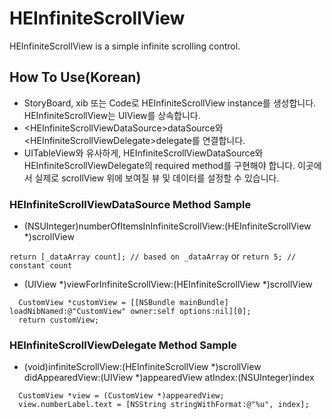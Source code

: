 HEInfiniteScrollView
====================

HEInfiniteScrollView is a simple infinite scrolling control.


## How To Use(Korean)

- StoryBoard, xib 또는 Code로 HEInfiniteScrollView instance를 생성합니다. HEInfiniteScrollView는 UIView를 상속합니다.
- \<HEInfiniteScrollViewDataSource>dataSource와 \<HEInfiniteScrollViewDelegate>delegate를 연결합니다.
- UITableView와 유사하게, HEInfiniteScrollViewDataSource와 HEInfiniteScrollViewDelegate의 required method를 구현해야 합니다. 이곳에서 실제로 scrollView 위에 보여질 뷰 및 데이터를 설정할 수 있습니다.



### HEInfiniteScrollViewDataSource Method Sample

- (NSUInteger)numberOfItemsInInfiniteScrollView:(HEInfiniteScrollView *)scrollView

`
  return [_dataArray count]; // based on _dataArray
`
or
`
  return 5; // constant count
`

- (UIView *)viewForInfiniteScrollView:(HEInfiniteScrollView *)scrollView

```
  CustomView *customView = [[NSBundle mainBundle] loadNibNamed:@"CustomView" owner:self options:nil][0];
  return customView;
```

### HEInfiniteScrollViewDelegate Method Sample

- (void)infiniteScrollView:(HEInfiniteScrollView *)scrollView didAppearedView:(UIView *)appearedView atIndex:(NSUInteger)index

```    
  CustomView *view = (CustomView *)appearedView;
  view.numberLabel.text = [NSString stringWithFormat:@"%u", index];
```
